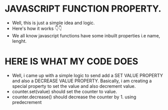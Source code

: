 # JAVASCRIPT FUNCTION PROPERTY.

- Well, this is just a simple idea and logic.
- Here's how it works 👇👇
- We all know javascript functions have some inbuilt properties i.e name, lenght.


# HERE IS WHAT MY CODE DOES 

- Well, i came up with a simple logic to send add a SET VALUE PROPERTY and also a DECREASE VALUE PROPERTY. Basically, i am creating a special property to set the value and also decrement value.
- counter.set(value) should set the counter to value.
- counter.decrease() should decrease the counter by 1. using predecrement 
